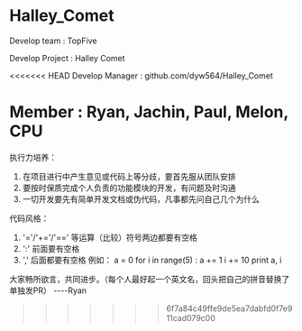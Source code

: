 Halley_Comet
============

Develop team : TopFive

Develop Project : Halley Comet

<<<<<<< HEAD
Develop Manager : github.com/dyw564/Halley_Comet


Member : Ryan, Jachin, Paul, Melon, CPU
=======
执行力培养：
  1. 在项目进行中产生意见或代码上等分歧，要首先服从团队安排
  2. 要按时保质完成个人负责的功能模块的开发，有问题及时沟通
  3. 一切开发要先有简单开发文档或伪代码，凡事都先问自己几个为什么

代码风格：
  1. '='/'+='/'==' 等运算（比较）符号两边都要有空格
  2. ':' 前面要有空格
  3. ',' 后面都要有空格
  例如：
a = 0
for i in range(5) :
    a += 1
    i += 10
    print a, i

大家畅所欲言，共同进步。（每个人最好起一个英文名，回头把自己的拼音替换了单独发PR）    ----Ryan



>>>>>>> 6f7a84c49ffe9de5ea7dabfd0f7e911cad079c00
